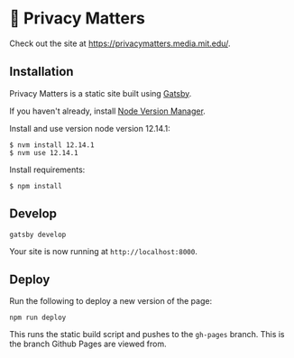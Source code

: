 # 👀 Privacy Matters

Check out the site at https://privacymatters.media.mit.edu/.

## Installation

Privacy Matters is a static site built using [Gatsby](https://www.gatsbyjs.org). 

If you haven't already, install [Node Version Manager](https://github.com/creationix/nvm).

Install and use version node version 12.14.1:
```shell
$ nvm install 12.14.1
$ nvm use 12.14.1
```

Install requirements:
```shell
$ npm install
```

## Develop

```shell
gatsby develop
```

Your site is now running at `http://localhost:8000`.

## Deploy

Run the following to deploy a new version of the page:
```shell
npm run deploy
```
This runs the static build script and pushes to the `gh-pages` branch. This is the branch Github Pages are viewed from.
